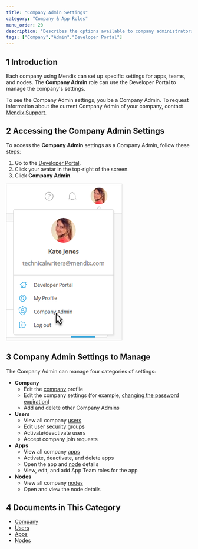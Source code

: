 ```yaml
---
title: "Company Admin Settings"
category: "Company & App Roles"
menu_order: 20
description: "Describes the options available to company administrators in a Mendix app."
tags: ["Company","Admin","Developer Portal"]
---
```


## 1 Introduction

Each company using Mendix can set up specific settings for apps, teams, and nodes. The **Company Admin** role can use the Developer Portal to manage the company's settings.

To see the Company Admin settings, you be a Company Admin. To request information about the current Company Admin of your company, contact [Mendix Support](https://support.mendix.com/hc/en-us).

## 2 Accessing the Company Admin Settings

To access the **Company Admin** settings as a Company Admin, follow these steps:

1. Go to the [Developer Portal](http://home.mendix.com).
2. Click your avatar in the top-right of the screen.
3. Click **Company Admin**.

![](attachments/company-admin.png)

## 3 Company Admin Settings to Manage

The Company Admin can manage four categories of settings:

* **Company**
  * Edit the [company](company) profile
  * Edit the company settings (for example, [changing the password expiration](company#company-settings))
  * Add and delete other Company Admins
* **Users**
  * View all company [users](users)
  * Edit user [security groups](users#security-groups)
  * Activate/deactivate users
  * Accept company join requests
* **Apps**
  * View all company [apps](apps)
  * Activate, deactivate, and delete apps
  * Open the app and [node](nodes) details
  * View, edit, and add App Team roles for the app
* **Nodes**
  * View all company [nodes](nodes)
  * Open and view the node details

## 4 Documents in This Category

* [Company](company)
* [Users](users)
* [Apps](apps)
* [Nodes](nodes)
